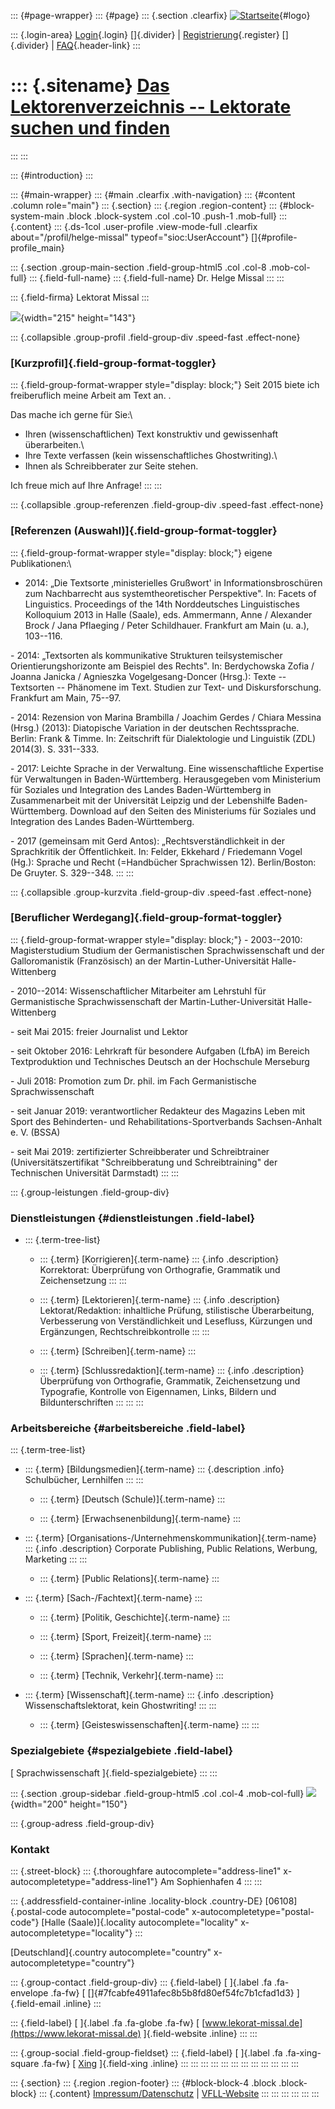 ::: {#page-wrapper}
::: {#page}
::: {.section .clearfix}
[![Startseite](https://www.lektoren.de/sites/default/files/VfLL_logo.jpg)](/ "Startseite"){#logo}

::: {.login-area}
[Login](/user){.login} []{.divider} \|
[Registrierung](/user/register){.register} []{.divider} \|
[FAQ](/faq-page){.header-link}
:::

::: {.sitename}
[Das Lektorenverzeichnis -- Lektorate suchen und finden](/ "Startseite")
========================================================================
:::
:::

::: {#introduction}
:::

::: {#main-wrapper}
::: {#main .clearfix .with-navigation}
::: {#content .column role="main"}
::: {.section}
::: {.region .region-content}
::: {#block-system-main .block .block-system .col .col-10 .push-1 .mob-full}
::: {.content}
::: {.ds-1col .user-profile .view-mode-full .clearfix about="/profil/helge-missal" typeof="sioc:UserAccount"}
[]{#profile-profile_main}

::: {.section .group-main-section .field-group-html5 .col .col-8 .mob-col-full}
::: {.field-full-name}
::: {.field-full-name}
Dr. Helge Missal
:::
:::

::: {.field-firma}
Lektorat Missal
:::

![](https://www.lektoren.de/sites/default/files/styles/profile-image-full/public/users/profile_img/helgemissal_7699_ok.jpg?itok=oXs59wlv){width="215"
height="143"}

::: {.collapsible .group-profil .field-group-div .speed-fast .effect-none}
### [Kurzprofil]{.field-group-format-toggler}

::: {.field-group-format-wrapper style="display: block;"}
Seit 2015 biete ich freiberuflich meine Arbeit am Text an. .

Das mache ich gerne für Sie:\
- Ihren (wissenschaftlichen) Text konstruktiv und gewissenhaft
überarbeiten.\
- Ihre Texte verfassen (kein wissenschaftliches Ghostwriting).\
- Ihnen als Schreibberater zur Seite stehen.

Ich freue mich auf Ihre Anfrage!
:::
:::

::: {.collapsible .group-referenzen .field-group-div .speed-fast .effect-none}
### [Referenzen (Auswahl)]{.field-group-format-toggler}

::: {.field-group-format-wrapper style="display: block;"}
eigene Publikationen:\
- 2014: „Die Textsorte ‚ministerielles Grußwort' in
Informationsbroschüren zum Nachbarrecht aus systemtheoretischer
Perspektive". In: Facets of Linguistics. Proceedings of the 14th
Norddeutsches Linguistisches Kolloquium 2013 in Halle (Saale), eds.
Ammermann, Anne / Alexander Brock / Jana Pflaeging / Peter Schildhauer.
Frankfurt am Main (u. a.), 103--116.

\- 2014: „Textsorten als kommunikative Strukturen teilsystemischer
Orientierungshorizonte am Beispiel des Rechts". In: Berdychowska Zofia /
Joanna Janicka / Agnieszka Vogelgesang-Doncer (Hrsg.): Texte --
Textsorten -- Phänomene im Text. Studien zur Text- und Diskursforschung.
Frankfurt am Main, 75--97.

\- 2014: Rezension von Marina Brambilla / Joachim Gerdes / Chiara
Messina (Hrsg.) (2013): Diatopische Variation in der deutschen
Rechtssprache. Berlin: Frank & Timme. In: Zeitschrift für Dialektologie
und Linguistik (ZDL) 2014(3). S. 331--333.

\- 2017: Leichte Sprache in der Verwaltung. Eine wissenschaftliche
Expertise für Verwaltungen in Baden-Württemberg. Herausgegeben vom
Ministerium für Soziales und Integration des Landes Baden-Württemberg in
Zusammenarbeit mit der Universität Leipzig und der Lebenshilfe
Baden-Württemberg. Download auf den Seiten des Ministeriums für Soziales
und Integration des Landes Baden-Württemberg.

\- 2017 (gemeinsam mit Gerd Antos): „Rechtsverständlichkeit in der
Sprachkritik der Öffentlichkeit. In: Felder, Ekkehard / Friedemann Vogel
(Hg.): Sprache und Recht (=Handbücher Sprachwissen 12). Berlin/Boston:
De Gruyter. S. 329--348.
:::
:::

::: {.collapsible .group-kurzvita .field-group-div .speed-fast .effect-none}
### [Beruflicher Werdegang]{.field-group-format-toggler}

::: {.field-group-format-wrapper style="display: block;"}
\- 2003--2010: Magisterstudium Studium der Germanistischen
Sprachwissenschaft und der Galloromanistik (Französisch) an der
Martin-Luther-Universität Halle-Wittenberg

\- 2010--2014: Wissenschaftlicher Mitarbeiter am Lehrstuhl für
Germanistische Sprachwissenschaft der Martin-Luther-Universität
Halle-Wittenberg

\- seit Mai 2015: freier Journalist und Lektor

\- seit Oktober 2016: Lehrkraft für besondere Aufgaben (LfbA) im Bereich
Textproduktion und Technisches Deutsch an der Hochschule Merseburg

\- Juli 2018: Promotion zum Dr. phil. im Fach Germanistische
Sprachwissenschaft

\- seit Januar 2019: verantwortlicher Redakteur des Magazins Leben mit
Sport des Behinderten- und Rehabilitations-Sportverbands Sachsen-Anhalt
e. V. (BSSA)

\- seit Mai 2019: zertifizierter Schreibberater und Schreibtrainer
(Universitätszertifikat \"Schreibberatung und Schreibtraining" der
Technischen Universität Darmstadt)
:::
:::

::: {.group-leistungen .field-group-div}
### Dienstleistungen {#dienstleistungen .field-label}

-   ::: {.term-tree-list}
    -   ::: {.term}
        [Korrigieren]{.term-name}
        ::: {.info .description}
        Korrektorat: Überprüfung von Orthografie, Grammatik und
        Zeichensetzung
        :::
        :::

    -   ::: {.term}
        [Lektorieren]{.term-name}
        ::: {.info .description}
        Lektorat/Redaktion: inhaltliche Prüfung, stilistische
        Überarbeitung, Verbesserung von Verständlichkeit und Lesefluss,
        Kürzungen und Ergänzungen, Rechtschreibkontrolle
        :::
        :::

    -   ::: {.term}
        [Schreiben]{.term-name}
        :::

    -   ::: {.term}
        [Schlussredaktion]{.term-name}
        ::: {.info .description}
        Überprüfung von Orthografie, Grammatik, Zeichensetzung und
        Typografie, Kontrolle von Eigennamen, Links, Bildern und
        Bildunterschriften
        :::
        :::
    :::

### Arbeitsbereiche {#arbeitsbereiche .field-label}

::: {.term-tree-list}
-   ::: {.term}
    [Bildungsmedien]{.term-name}
    ::: {.description .info}
    Schulbücher, Lernhilfen
    :::
    :::

    -   ::: {.term}
        [Deutsch (Schule)]{.term-name}
        :::

    -   ::: {.term}
        [Erwachsenenbildung]{.term-name}
        :::

-   ::: {.term}
    [Organisations-/Unternehmenskommunikation]{.term-name}
    ::: {.info .description}
    Corporate Publishing, Public Relations, Werbung, Marketing
    :::
    :::

    -   ::: {.term}
        [Public Relations]{.term-name}
        :::

-   ::: {.term}
    [Sach-/Fachtext]{.term-name}
    :::

    -   ::: {.term}
        [Politik, Geschichte]{.term-name}
        :::

    -   ::: {.term}
        [Sport, Freizeit]{.term-name}
        :::

    -   ::: {.term}
        [Sprachen]{.term-name}
        :::

    -   ::: {.term}
        [Technik, Verkehr]{.term-name}
        :::

-   ::: {.term}
    [Wissenschaft]{.term-name}
    ::: {.info .description}
    Wissenschaftslektorat, kein Ghostwriting!
    :::
    :::

    -   ::: {.term}
        [Geisteswissenschaften]{.term-name}
        :::
:::

### Spezialgebiete {#spezialgebiete .field-label}

[ Sprachwissenschaft ]{.field-spezialgebiete}
:::
:::

::: {.section .group-sidebar .field-group-html5 .col .col-4 .mob-col-full}
![](https://www.lektoren.de/sites/default/files/styles/logo/public/users/profile_logo/logo_12.jpg?itok=lt_wEAcR){width="200"
height="150"}

::: {.group-adress .field-group-div}
### Kontakt

::: {.street-block}
::: {.thoroughfare autocomplete="address-line1" x-autocompletetype="address-line1"}
Am Sophienhafen 4
:::
:::

::: {.addressfield-container-inline .locality-block .country-DE}
[06108]{.postal-code autocomplete="postal-code"
x-autocompletetype="postal-code"} [Halle (Saale)]{.locality
autocomplete="locality" x-autocompletetype="locality"}
:::

[Deutschland]{.country autocomplete="country"
x-autocompletetype="country"}

::: {.group-contact .field-group-div}
::: {.field-label}
[ ]{.label .fa .fa-envelope .fa-fw} [
[]{#7fcabfe4911afec8b5b8fd80ef54fc7b1cfad1d3} ]{.field-email .inline}
:::

::: {.field-label}
[ ]{.label .fa .fa-globe .fa-fw} [
[www.lekorat-missal.de](https://www.lekorat-missal.de) ]{.field-website
.inline}
:::
:::

::: {.group-social .field-group-fieldset}
::: {.field-label}
[ ]{.label .fa .fa-xing-square .fa-fw} [
[Xing](https://www.xing.com/profile/Helge_Missal/) ]{.field-xing
.inline}
:::
:::
:::
:::
:::
:::
:::
:::
:::
:::
:::
:::

::: {.section}
::: {.region .region-footer}
::: {#block-block-4 .block .block-block}
::: {.content}
[Impressum/Datenschutz](/impressum) \|
[VFLL-Website](http://www.vfll.de)
:::
:::
:::
:::
:::
:::
